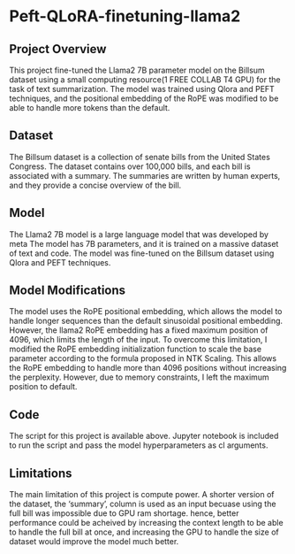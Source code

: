 # Peft-QLoRA-finetuning-llama2
## **Project Overview**

This project fine-tuned the Llama2 7B parameter model on the Billsum dataset using a small computing resource(1 FREE COLLAB T4 GPU) for the task of text summarization. The model was trained using Qlora and PEFT techniques, and the positional embedding of the RoPE was modified to be able to handle more tokens than the default.

## **Dataset**

The Billsum dataset is a collection of senate bills from the United States Congress. The dataset contains over 100,000 bills, and each bill is associated with a summary. The summaries are written by human experts, and they provide a concise overview of the bill.

## **Model**

The Llama2 7B model is a large language model that was developed by meta The model has 7B parameters, and it is trained on a massive dataset of text and code. The model was fine-tuned on the Billsum dataset using Qlora and PEFT techniques.

## Model Modifications

The model uses the RoPE positional embedding, which allows the model to handle longer sequences than the default sinusoidal positional embedding. However, the llama2 RoPE embedding has a fixed maximum position of 4096, which limits the length of the input. To overcome this limitation, I modified the RoPE embedding initialization function to scale the base parameter according to the formula proposed in NTK Scaling. This allows the RoPE embedding to handle more than 4096 positions without increasing the perplexity. However, due to memory constraints, I left the maximum position to default.

## **Code**

The script for this project is available above. Jupyter notebook is included to run the script and pass the model hyperparameters as cl arguments.

## **Limitations**

The main limitation of this project is compute power. A shorter version of the dataset, the ‘summary’, column is used as an input becuase using the full bill was impossible due to GPU ram shortage. hence, better performance could be acheived by increasing the context length to be able to handle the full bill at once, and increasing the GPU to handle the size of dataset would improve the model much better.
